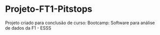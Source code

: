 # Projeto-FT1-Pitstops
Projeto criado para conclusão de curso: Bootcamp: Software para análise de dados da F1 - ESSS
